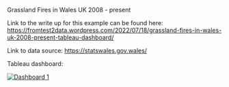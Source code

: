 Grassland Fires in Wales UK 2008 - present

Link to the write up for this example can be found here:
https://fromtest2data.wordpress.com/2022/07/18/grassland-fires-in-wales-uk-2008-present-tableau-dashboard/

Link to data source:
https://statswales.gov.wales/

Tableau dashboard:
<div class='tableauPlaceholder' id='viz1658915059356' style='position: relative'><noscript><a href='#'><img alt='Dashboard 1 ' src='https:&#47;&#47;public.tableau.com&#47;static&#47;images&#47;Gr&#47;Grassland_fires_in_Wales_2008-present&#47;Dashboard1&#47;1_rss.png' style='border: none' /></a></noscript><object class='tableauViz'  style='display:none;'><param name='host_url' value='https%3A%2F%2Fpublic.tableau.com%2F' /> <param name='embed_code_version' value='3' /> <param name='site_root' value='' /><param name='name' value='Grassland_fires_in_Wales_2008-present&#47;Dashboard1' /><param name='tabs' value='no' /><param name='toolbar' value='yes' /><param name='static_image' value='https:&#47;&#47;public.tableau.com&#47;static&#47;images&#47;Gr&#47;Grassland_fires_in_Wales_2008-present&#47;Dashboard1&#47;1.png' /> <param name='animate_transition' value='yes' /><param name='display_static_image' value='yes' /><param name='display_spinner' value='yes' /><param name='display_overlay' value='yes' /><param name='display_count' value='yes' /><param name='language' value='en-GB' /></object></div>